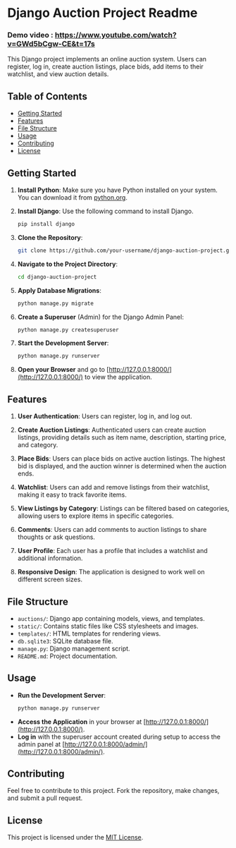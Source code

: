 # Django Auction Project Readme

### Demo video : <https://www.youtube.com/watch?v=GWd5bCgw-CE&t=17s>

This Django project implements an online auction system. Users can register, log in, create auction listings, place bids, add items to their watchlist, and view auction details.

## Table of Contents
- [Getting Started](#getting-started)
- [Features](#features)
- [File Structure](#file-structure)
- [Usage](#usage)
- [Contributing](#contributing)
- [License](#license)

## Getting Started
1. **Install Python**: Make sure you have Python installed on your system. You can download it from [python.org](https://www.python.org/downloads/).

2. **Install Django**: Use the following command to install Django.
    ```bash
    pip install django
    ```

3. **Clone the Repository**:
    ```bash
    git clone https://github.com/your-username/django-auction-project.git
    ```

4. **Navigate to the Project Directory**:
    ```bash
    cd django-auction-project
    ```

5. **Apply Database Migrations**:
    ```bash
    python manage.py migrate
    ```

6. **Create a Superuser** (Admin) for the Django Admin Panel:
    ```bash
    python manage.py createsuperuser
    ```

7. **Start the Development Server**:
    ```bash
    python manage.py runserver
    ```

8. **Open your Browser** and go to [http://127.0.0.1:8000/](http://127.0.0.1:8000/) to view the application.

## Features
1. **User Authentication**: Users can register, log in, and log out.

2. **Create Auction Listings**: Authenticated users can create auction listings, providing details such as item name, description, starting price, and category.

3. **Place Bids**: Users can place bids on active auction listings. The highest bid is displayed, and the auction winner is determined when the auction ends.

4. **Watchlist**: Users can add and remove listings from their watchlist, making it easy to track favorite items.

5. **View Listings by Category**: Listings can be filtered based on categories, allowing users to explore items in specific categories.

6. **Comments**: Users can add comments to auction listings to share thoughts or ask questions.

7. **User Profile**: Each user has a profile that includes a watchlist and additional information.

8. **Responsive Design**: The application is designed to work well on different screen sizes.

## File Structure
- `auctions/`: Django app containing models, views, and templates.
- `static/`: Contains static files like CSS stylesheets and images.
- `templates/`: HTML templates for rendering views.
- `db.sqlite3`: SQLite database file.
- `manage.py`: Django management script.
- `README.md`: Project documentation.

## Usage
- **Run the Development Server**:
    ```bash
    python manage.py runserver
    ```
- **Access the Application** in your browser at [http://127.0.0.1:8000/](http://127.0.0.1:8000/).
- **Log in** with the superuser account created during setup to access the admin panel at [http://127.0.0.1:8000/admin/](http://127.0.0.1:8000/admin/).

## Contributing
Feel free to contribute to this project. Fork the repository, make changes, and submit a pull request.

## License
This project is licensed under the [MIT License](LICENSE).
